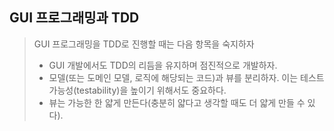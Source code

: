 ## GUI 프로그래밍과 TDD

> GUI 프로그래밍을 TDD로 진행할 때는 다음 항목을 숙지하자
> * GUI 개발에서도 TDD의 리듬을 유지하며 점진적으로 개발하자.
> * 모델(또는 도메인 모델, 로직에 해당되는 코드)과 뷰를 분리하자. 이는 테스트 가능성(testability)을 높이기 위해서도 중요하다.
> * 뷰는 가능한 한 얇게 만든다(충분히 얇다고 생각할 때도 더 얇게 만들 수 있다).
